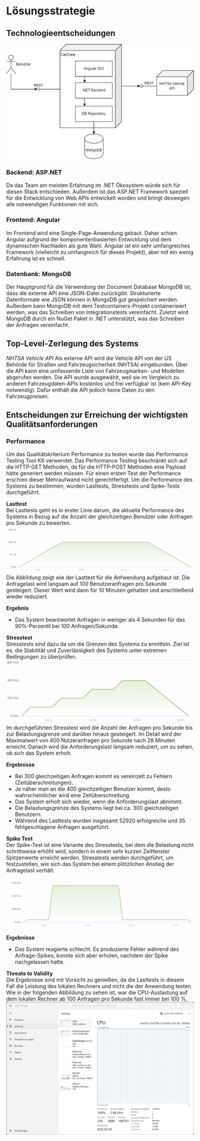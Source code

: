 # Lösungsstrategie

## Technologieentscheidungen
![architecture-overview](images/drawio-architecture-overview.png)

### Backend: ASP.NET
Da das Team am meisten Erfahrung im .NET Ökosystem würde sich für diesen Stack entschieden. 
Außerdem ist das ASP.NET Framework speziell für die Entwicklung von Web APIs entwickelt worden und bringt deswegen alle notwendigen Funktionen mit sich.

### Frontend: Angular
Im Frontend wird eine Single-Page-Anwendung gebaut.
Daher schien Angular aufgrund der komponentenbasierten Entwicklung und dem dynamischen Nachladen als gute Wahl.
Angular ist ein sehr umfangreiches Framework (vielleicht zu umfangreich für dieses Projekt), aber mit ein wenig Erfahrung ist es schnell.

### Datenbank: MongoDB
Der Hauptgrund für die Verwendung der Document Database MongoDB ist, dass die externe API eine JSON-Datei zurückgibt.
Strukturierte Datenformate wie JSON können in MongoDB gut gespeichert werden.
Außerdem kann MongoDB mit dem Testcontainers-Projekt containerisiert werden, was das Schreiben von Integrationstests vereinfacht.
Zuletzt wird MongoDB durch ein NuGet Paket in .NET unterstützt, was das Schreiben der Anfragen vereinfacht.



## Top-Level-Zerlegung des Systems

*NHTSA Vehicle API*
Als externe API wird die Vehicle API von der US Behörde für Straßen und Fahrzeugsicherheit (NHTSA) eingebunden.
Über die API kann eine umfassende Liste von Fahrzeugmarken- und Modellen abgerufen werden.
Die API wurde ausgewählt, weil sie im Vergleich zu anderen Fahrzeugdaten-APIs kostenlos und frei verfügbar ist (kein API-Key notwendig). 
Dafür enthält die API jedoch keine Daten zu den Fahrzeugpreisen.


## Entscheidungen zur Erreichung der wichtigsten Qualitätsanforderungen 

### Performance 
Um das Qualitätskriterium Performance zu testen wurde das Performance Testing Tool K6 verwendet.
Das Performance Testing beschränkt sich auf die HTTP-GET Methoden, da für die HTTP-POST Methoden eine Payload hätte generiert werden müssen.
Für einen ersten Test der Performance erschien dieser Mehraufwand nicht gerechtfertigt.
Um die Performance des Systems zu bestimmen, wurden Lasttests, Stresstests und Spike-Tests durchgeführt.

**Lasttest** \
Bei Lasttests geht es in erster Linie darum, die aktuelle Performance des Systems in Bezug auf die Anzahl der gleichzeitigen Benutzer oder Anfragen pro Sekunde zu bewerten.
![Kategorien von Qualitätsanforderungen](images\Performance\last-test.png)
Die Abbildung zeigt wie der Lasttest für die Anfwendung aufgebaut ist. 
Die Anfragelast wird langsam auf 100 Benutzeranfragen pro Sekunde gesteigert.
Dieser Wert wird dann für 10 Minuten gehalten und anschließend wieder reduziert.

**Ergebnis** 
- Das System beantwortet Anfragen in weniger als 4 Sekunden für das 90%-Perzentil bei 100 Anfragen/Sekunde. 


**Stresstest** \
Stresstests sind dazu da um die Grenzen des Systems zu ermitteln.
Ziel ist es, die Stabilität und Zuverlässigkeit des Systems unter extremen Bedingungen zu überprüfen.
![Kategorien von Qualitätsanforderungen](images\Performance\stress-test.png)
Im durchgeführten Stresstest wird die Anzahl der Anfragen pro Sekunde bis zur Belastungsgrenze und darüber hinaus gesteigert.
Im Detail wird der Maximalwert von 400 Nutzeranfragen pro Sekunde nach 28 Minuten erreicht.
Danach wird die Anforderungslast langsam reduziert, um zu sehen, ob sich das System erholt.

**Ergebnisse**
- Bei 300 gleichzeitigen Anfragen kommt es vereinzelt zu Fehlern (Zeitüberschreitungen).
- Je näher man an die 400 gleichzeitigen Benutzer kommt, desto wahrscheinlicher wird eine Zeitüberschreitung.
- Das System erholt sich wieder, wenn die Anforderungslast abnimmt.
- Die Belastungsgrenze des Systems liegt bei ca. 300 gleichzeitigen Benutzern.
- Während des Lasttests wurden insgesamt 52920 erfolgreiche und 35 fehlgeschlagene Anfragen ausgeführt.


**Spike Test** \
Der Spike-Test ist eine Variante des Stresstests, bei dem die Belastung nicht schrittweise erhöht wird, sondern in einem sehr kurzen Zeitfenster Spitzenwerte erreicht werden.
Stresstests werden durchgeführt, um festzustellen, wie sich das System bei einem plötzlichen Anstieg der Anfragelast verhält.

![Kategorien von Qualitätsanforderungen](images\Performance\spike-test.png)

**Ergebnisse** 
- Das System reagierte schlecht. 
Es produzierte Fehler während des Anfrage-Spikes, konnte sich aber erholen, nachdem der Spike nachgelassen hatte.

**Threats to Validity** \
Die Ergebnisse sind mit Vorsicht zu genießen, da die Lasttests in diesem Fall die Leistung des lokalen Rechners und nicht die der Anwendung testen.
Wie in der folgenden Abbildung zu sehen ist, war die CPU-Auslastung auf dem lokalen Rechner ab 100 Anfragen pro Sekunde fast immer bei 100 %,
![Kategorien von Qualitätsanforderungen](images\Performance\cpu-load.png)
